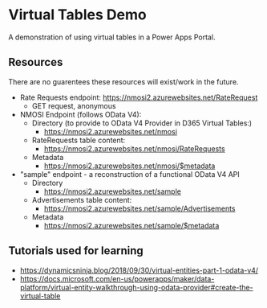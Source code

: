 # Virtual Tables Demo
A demonstration of using virtual tables in a Power Apps Portal.

## Resources
There are no guarentees these resources will exist/work in the future.
- Rate Requests endpoint: https://nmosi2.azurewebsites.net/RateRequest
    - GET request, anonymous
- NMOSI Endpoint (follows OData V4):
    - Directory (to provide to OData V4 Provider in D365 Virtual Tables:)
        - https://nmosi2.azurewebsites.net/nmosi
    - RateRequests table content:
        - https://nmosi2.azurewebsites.net/nmosi/RateRequests
    - Metadata
        - https://nmosi2.azurewebsites.net/nmosi/$metadata
- "sample" endpoint - a reconstruction of a functional OData V4 API
    - Directory
        - https://nmosi2.azurewebsites.net/sample
    - Advertisements table content:
        - https://nmosi2.azurewebsites.net/sample/Advertisements
    - Metadata
        - https://nmosi2.azurewebsites.net/sample/$metadata


## Tutorials used for learning
- https://dynamicsninja.blog/2018/09/30/virtual-entities-part-1-odata-v4/
- https://docs.microsoft.com/en-us/powerapps/maker/data-platform/virtual-entity-walkthrough-using-odata-provider#create-the-virtual-table